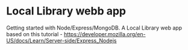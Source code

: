 # Local Library webb app

Getting started with Node/Express/MongoDB. A Local Library web app based on this tutorial - https://developer.mozilla.org/en-US/docs/Learn/Server-side/Express_Nodejs
